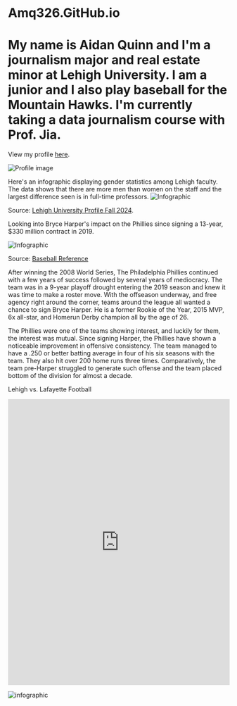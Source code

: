# Amq326.GitHub.io
# My name is Aidan Quinn and I'm a journalism major and real estate minor at Lehigh University. I am a junior and I also play baseball for the Mountain Hawks. I'm currently taking a data journalism course with Prof. Jia. 

View my profile [here](https://amq326.wixsite.com/my-site-1/about).

![Profile image](https://github.com/amq326/Amq326.GitHub.io/blob/main/Screen%20Shot%202024-12-13%20at%204.41.41%20PM.png?raw=true)





Here's an infographic displaying gender statistics among Lehigh faculty. The data shows that there are more men than women on the staff and the largest difference seen is in full-time professors. 
![Infographic](https://github.com/amq326/Amq326.GitHub.io/blob/main/5.png?raw=true) 

Source: [Lehigh University Profile Fall 2024](https://data.lehigh.edu/sites/data.lehigh.edu/files/LUprofile_2024.pdf). 






Looking into Bryce Harper's impact on the Phillies since signing a 13-year, $330 million contract in 2019. 

![Infographic](https://github.com/amq326/Amq326.GitHub.io/blob/main/5%20(1).png?raw=true)

Source: [Baseball Reference](https://www.baseball-reference.com/teams/PHI/2024.shtml)

After winning the 2008 World Series, The Philadelphia Phillies continued with a few years of success followed by several years of mediocracy. The team was in a 9-year playoff drought entering the 2019 season and knew it was time to make a roster move. With the offseason underway, and free agency right around the corner, teams around the league all wanted a chance to sign Bryce Harper. He is a former Rookie of the Year, 2015 MVP, 6x all-star, and Homerun Derby champion all by the age of 26. 


The Phillies were one of the teams showing interest, and luckily for them, the interest was mutual. Since signing Harper, the Phillies have shown a noticeable improvement in offensive consistency. The team managed to have a .250 or better batting average in four of his six seasons with the team. They also hit over 200 home runs three times. Comparatively, the team pre-Harper struggled to generate such offense and the team placed bottom of the division for almost a decade.




Lehigh vs. Lafayette Football 

<iframe src='https://cdn.knightlab.com/libs/timeline3/latest/embed/index.html?source=1wRfCUal7PlWmq6dIZqX-FKSEZ3OsFjzrDOrKsGl05OM&font=Default&lang=en&initial_zoom=2&height=650' width='100%' height='650' webkitallowfullscreen mozallowfullscreen allowfullscreen frameborder='0'></iframe>

![infographic](https://github.com/amq326/Amq326.GitHub.io/blob/main/Percent_of_Undergraduate_Enrollment__Percent_of_Undergraduate_Enrollment__chartbuilder.png?raw=true)
